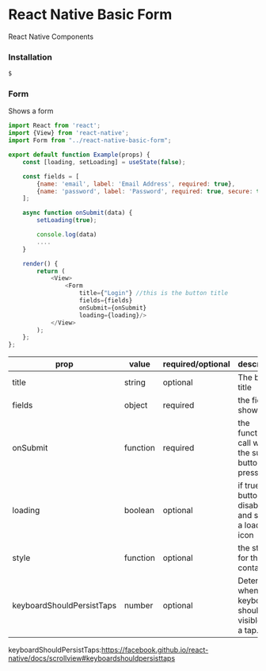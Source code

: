 # React Native Basic Form
React Native Components

### Installation

```bash
$
```

### Form
Shows a form

```javascript
import React from 'react';
import {View} from 'react-native';
import Form from "../react-native-basic-form";

export default function Example(props) {
    const [loading, setLoading] = useState(false);

    const fields = [
        {name: 'email', label: 'Email Address', required: true},
        {name: 'password', label: 'Password', required: true, secure: true}
    ];

    async function onSubmit(data) {
        setLoading(true);

        console.log(data)
        ....
    }

    render() {
        return (
            <View>
                <Form
                    title={"Login"} //this is the button title
                    fields={fields}
                    onSubmit={onSubmit}
                    loading={loading}/>
            </View>
        );
    };
};
```

| prop | value | required/optional | description | default |
| ---- | ----- | ----------------- | ----------- | ----------- |
| title | string | optional | The button title | "Submit" |
| fields | object | required | the fields to show | [] |
| onSubmit | function | required | the function to call when the submit button is pressed | null |
| loading | boolean | optional | if true, button is disabled and shows a loading icon | false |
| style | function | optional | the style for the container | {{}} |
| keyboardShouldPersistTaps | number | optional | Determines when the keyboard should stay visible after a tap.| 'handled' |

keyboardShouldPersistTaps:https://facebook.github.io/react-native/docs/scrollview#keyboardshouldpersisttaps
